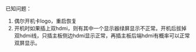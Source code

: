 已知问题：
1. 偶尔开机卡logo，重启恢复
2. 开机时如果插上双hdmi，则有其中一个显示器绿屏显示不正常。开机后拔掉双hdmi线，只插主板侧边hdmi显示正常，再插主板后端hdmi有概率可以正常双屏显示。
